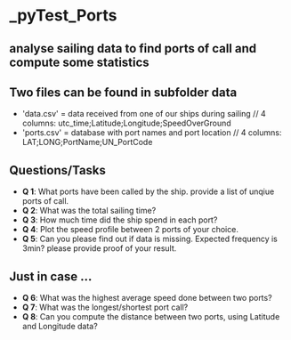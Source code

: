 # _pyTest_Ports
## analyse sailing data to find ports of call and compute some statistics

## Two files can be found in subfolder data
* 'data.csv' = data received from one of our ships during sailing // 4 columns: utc_time;Latitude;Longitude;SpeedOverGround
* 'ports.csv' = database with port names and port location // 4 columns: LAT;LONG;PortName;UN_PortCode

## Questions/Tasks
* **Q 1**: What ports have been called by the ship. provide a list of unqiue ports of call.
* **Q 2**: What was the total sailing time?
* **Q 3**: How much time did the ship spend in each port?
* **Q 4**: Plot the speed profile between 2 ports of your choice.
* **Q 5**: Can you please find out if data is missing. Expected frequency is 3min? please provide proof of your result.

## Just in case ...
* **Q 6**: What was the highest average speed done between two ports?
* **Q 7**: What was the longest/shortest port call?
* **Q 8**: Can you compute the distance between two ports, using Latitude and Longitude data?

